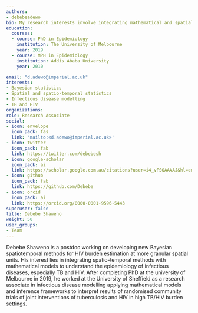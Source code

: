 ```yaml
---
authors:
- debebeadewo
bio: My research interests involve integrating mathematical and spatial models to understand the joint TB/HIV epidemic in high-burgen regions(especially sub-saharan Africa).
education:
  courses:
  - course: PhD in Epidemiology
    institution: The University of Melbourne
    year: 2019
  - course: MPH in Epidemiology
    institution: Addis Ababa University
    year: 2010

email: "d.adewo@imperial.ac.uk"
interests:
- Bayesian statistics
- Spatial and spatio-temporal statistics
- Infectious disease modelling
- TB and HIV
organizations:
role: Research Associate
social:
- icon: envelope
  icon_pack: fas
  link: 'mailto:<d.adewo@imperial.ac.uk>'
- icon: twitter
  icon_pack: fab
  link: https://twitter.com/debebesh
- icon: google-scholar
  icon_pack: ai
  link: https://scholar.google.com.au/citations?user=i4_vFSQAAAAJ&hl=en
- icon: github
  icon_pack: fab
  link: https://github.com/Debebe
- icon: orcid
  icon_pack: ai
  link: https://orcid.org/0000-0001-9596-5443
superuser: false
title: Debebe Shaweno
weight: 50
user_groups:
- Team
---
```


Debebe Shaweno is a postdoc working on developing new Bayesian spatiotemporal methods for HIV burden estimation at more granular spatial units. His interest lies in integrating spatio-temporal methods with mathematical models to understand the epidemiology of infectious diseases, especially TB and HIV. After completing PhD at the university of Melbourne in 2019, he worked at the University of Sheffield as a research associate in infectious disease modelling applying mathematical models and inference frameworks to interpret results of randomised community trials of joint interventions of tuberculosis and HIV in high TB/HIV burden settings. 


